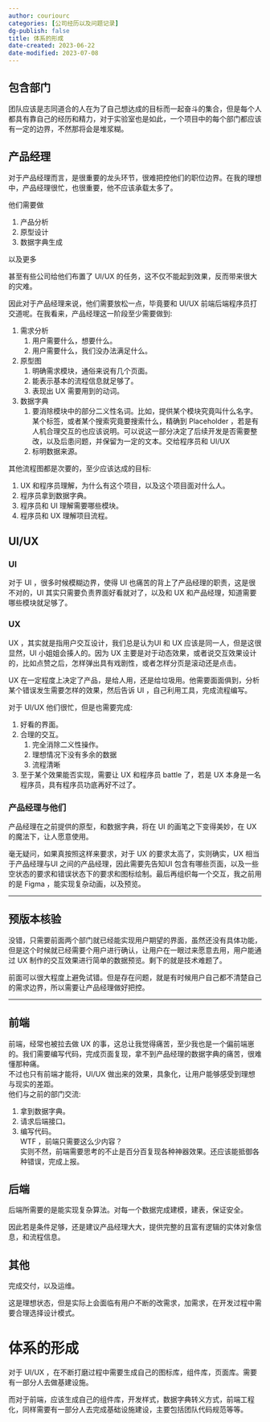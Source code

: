 ```yaml
---
author: couriourc
categories: [公司经历以及问题记录]
dg-publish: false
title: 体系的形成
date-created: 2023-06-22
date-modified: 2023-07-08
---
```


## 包含部门

团队应该是志同道合的人在为了自己想达成的目标而一起奋斗的集合，但是每个人都具有靠自己的经历和精力，对于实验室也是如此，一个项目中的每个部门都应该有一定的边界，不然那将会是堆浆糊。

## 产品经理

对于产品经理而言，是很重要的龙头环节，很难把控他们的职位边界。在我的理想中，产品经理很忙，也很重要，他不应该承载太多了。

他们需要做

1. 产品分析
2. 原型设计
3. 数据字典生成

以及更多

甚至有些公司给他们布置了 UI/UX 的任务，这不仅不能起到效果，反而带来很大的灾难。

因此对于产品经理来说，他们需要放松一点，毕竟要和 UI/UX 前端后端程序员打交道呢。在我看来，产品经理这一阶段至少需要做到:

1. 需求分析
	1. 用户需要什么，想要什么。
	2. 用户需要什么，我们没办法满足什么。
2. 原型图
	1. 明确需求模块，通俗来说有几个页面。
	2. 能表示基本的流程信息就足够了。
	3. 表现出 UX 需要用到的动词。
3. 数据字典
	1. 要消除模块中的部分二义性名词。比如，提供某个模块究竟叫什么名字。某个标签，或者某个搜索究竟要搜索什么，精确到 Placeholder ，若是有人机合理交互的也应该说明。可以说这一部分决定了后续开发是否需要整改，以及后患问题，并保留为一定的文本。交给程序员和 UI/UX
	2. 标明数据来源。

其他流程图都是次要的，至少应该达成的目标:

1. UX 和程序员理解，为什么有这个项目，以及这个项目面对什么人。
2. 程序员拿到数据字典。
3. 程序员和 UI 理解需要哪些模块。
4. 程序员和 UX 理解项目流程。

## UI/UX

### UI

对于 UI ，很多时候模糊边界，使得 UI 也痛苦的背上了产品经理的职责，这是很不对的，UI 其实只需要负责界面好看就对了，以及和 UX 和产品经理，知道需要哪些模块就足够了。

### UX

UX ，其实就是指用户交互设计，我们总是认为UI 和 UX 应该是同一人，但是这很显然，UI 小姐姐会揍人的。因为 UX 主要是对于动态效果，或者说交互效果设计的，比如点赞之后，怎样弹出具有戏剧性，或者怎样分页是滚动还是点击。

UX 在一定程度上决定了产品，是给人用，还是给垃圾用。他需要面面俱到，分析某个错误发生需要怎样的效果，然后告诉 UI ，自己利用工具，完成流程编写。

对于 UI/UX 他们很忙，但是也需要完成:

1. 好看的界面。
2. 合理的交互。
	1. 完全消除二义性操作。
	2. 理想情况下没有多余的数据
	3. 流程清晰
3. 至于某个效果能否实现，需要让 UX 和程序员 battle 了，若是 UX 本身是一名程序员，具有程序员功底再好不过了。

### 产品经理与他们

产品经理在之前提供的原型，和数据字典，将在 UI 的画笔之下变得美妙，在 UX 的魔法下，让人愿意使用。

毫无疑问，如果真按照这样来要求，对于 UX 的要求太高了，实则确实，UX 相当于产品经理与UI 之间的产品经理，因此需要先告知UI 包含有哪些页面，以及一些空状态的要求和错误状态下的要求和图标绘制。最后再组织每一个交互，我之前用的是 Figma ，能实现复杂动画，以及预览。

---

## 预版本核验

没错，只需要前面两个部门就已经能实现用户期望的界面，虽然还没有具体功能，但是这个时候就已经需要个用户进行确认，让用户在一眼过来愿意去用，用户能通过 UX 制作的交互效果进行简单的数据预览。剩下的就是技术难题了。

前面可以很大程度上避免试错。但是存在问题，就是有时候用户自己都不清楚自己的需求边界，所以需要让产品经理做好把控。

---

## 前端

前端，经常也被拉去做 UX 的事，这总让我觉得痛苦，至少我也是一个偏前端崽的。我们需要编写代码，完成页面复现，拿不到产品经理的数据字典的痛苦，很难懂那种痛。  
不过也只有前端才能将，UI/UX 做出来的效果，具象化，让用户能够感受到理想与现实的差距。  
他们与之前的部门交流:

1. 拿到数据字典。
2. 请求后端接口。
3. 编写代码。  
 WTF ，前端只需要这么少内容？  
  实则不然，前端需要思考的不止是百分百复现各种神器效果。还应该能抵御各种错误，完成上报。

## 后端

后端所需要的是能实现复杂算法。对每一个数据完成建模，建表，保证安全。

因此若是条件足够，还是建议产品经理大大，提供完整的且富有逻辑的实体对象信息，和流程信息。

## 其他

完成交付，以及运维。

这是理想状态，但是实际上会面临有用户不断的改需求，加需求，在开发过程中需要合理选择设计模式。

# 体系的形成

对于 UI/UX ，在不断打磨过程中需要生成自己的图标库，组件库，页面库。需要有一部分人去做基建设施。

而对于前端，应该生成自己的组件库，开发样式，数据字典转义方式，前端工程化，同样需要有一部分人去完成基础设施建设，主要包括团队代码规范等等。
